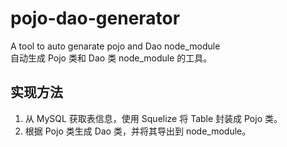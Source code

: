 # pojo-dao-generator
A tool to auto genarate pojo and Dao node_module   
自动生成 Pojo 类和 Dao 类 node_module 的工具。

## 实现方法

1. 从 MySQL 获取表信息，使用 Squelize 将 Table 封装成 Pojo 类。
2. 根据 Pojo 类生成 Dao 类，并将其导出到 node_module。
